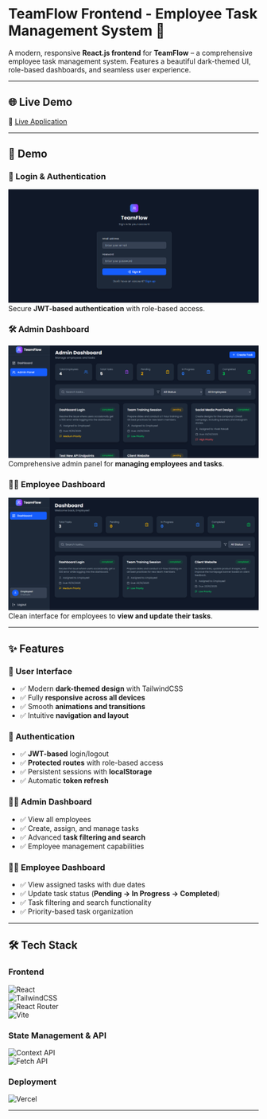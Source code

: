 # TeamFlow Frontend - Employee Task Management System 🚀

A modern, responsive **React.js frontend** for **TeamFlow** – a comprehensive employee task management system. Features a beautiful dark-themed UI, role-based dashboards, and seamless user experience.

---

## 🌐 Live Demo
🔗 [Live Application](https://team-flow-vr.vercel.app/)

---

## 📸 Demo

### 🔐 Login & Authentication
![Login Demo](./public/login.png)  
Secure **JWT-based authentication** with role-based access.

### 🛠 Admin Dashboard
![Admin Dashboard](./public/admin.png)  
Comprehensive admin panel for **managing employees and tasks**.

### 👩‍💻 Employee Dashboard
![Employee Dashboard](./public/emp.png)  
Clean interface for employees to **view and update their tasks**.

---

## ✨ Features

### 🎨 User Interface
- ✅ Modern **dark-themed design** with TailwindCSS  
- ✅ Fully **responsive across all devices**  
- ✅ Smooth **animations and transitions**  
- ✅ Intuitive **navigation and layout**  

### 🔐 Authentication
- ✅ **JWT-based** login/logout  
- ✅ **Protected routes** with role-based access  
- ✅ Persistent sessions with **localStorage**  
- ✅ Automatic **token refresh**  

### 👨‍💼 Admin Dashboard
- ✅ View all employees  
- ✅ Create, assign, and manage tasks  
- ✅ Advanced **task filtering and search**   
- ✅ Employee management capabilities  

### 👩‍💻 Employee Dashboard
- ✅ View assigned tasks with due dates  
- ✅ Update task status (**Pending → In Progress → Completed**)  
- ✅ Task filtering and search functionality  
- ✅ Priority-based task organization  

---

## 🛠 Tech Stack

### Frontend  
![React](https://img.shields.io/badge/React-JavaScript_UI_Library-61DAFB?logo=react&logoColor=white)  
![TailwindCSS](https://img.shields.io/badge/TailwindCSS-CSS_Framework-06B6D4?logo=tailwindcss&logoColor=white)  
![React Router](https://img.shields.io/badge/React_Router-Routing_Library-CA4245?logo=reactrouter&logoColor=white)  
![Vite](https://img.shields.io/badge/Vite-Build_Tool-646CFF?logo=vite&logoColor=white)  

### State Management & API  
![Context API](https://img.shields.io/badge/Context_API-State_Management-61DAFB)  
![Fetch API](https://img.shields.io/badge/Fetch_API-HTTP_Requests-FF6B6B)  

### Deployment  
![Vercel](https://img.shields.io/badge/Vercel-Hosting_Platform-000000?logo=vercel&logoColor=white)  

---

